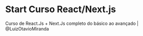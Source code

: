 # Start Curso React/Next.js
Curso de React.Js + Next.Js completo do básico ao avançado | @LuizOtavioMiranda

